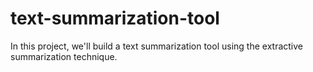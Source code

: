 # text-summarization-tool
In this project, we'll build a text summarization tool using the extractive summarization technique.
